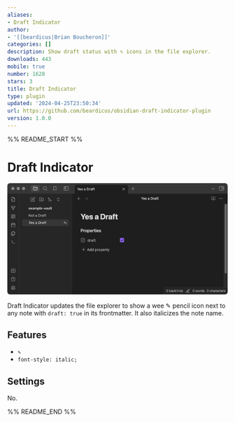```yaml
---
aliases:
- Draft Indicator
author:
- '[[beardicus|Brian Boucheron]]'
categories: []
description: Show draft status with ✎ icons in the file explorer.
downloads: 443
mobile: true
number: 1628
stars: 3
title: Draft Indicator
type: plugin
updated: '2024-04-25T23:50:34'
url: https://github.com/beardicus/obsidian-draft-indicator-plugin
version: 1.0.0
---
```


%% README_START %%

# Draft Indicator

![A screenshot of an Obsidian window, with two files listed in the file explorer panel. One filename, called "Yes a Draft" is italicized and has a small pencil icon to its right](https://raw.githubusercontent.com/beardicus/obsidian-draft-indicator-plugin/HEAD/screenshot.png)

Draft Indicator updates the file explorer to show a wee ✎ pencil icon next to any note with `draft: true` in its frontmatter. It also italicizes the note name.

## Features

- `✎`
- `font-style: italic;`

## Settings

No.


%% README_END %%